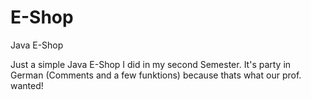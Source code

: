 E-Shop
======

Java E-Shop

Just a simple Java E-Shop I did in my second Semester. 
It's party in German (Comments and a few funktions) because thats what our prof. wanted!
